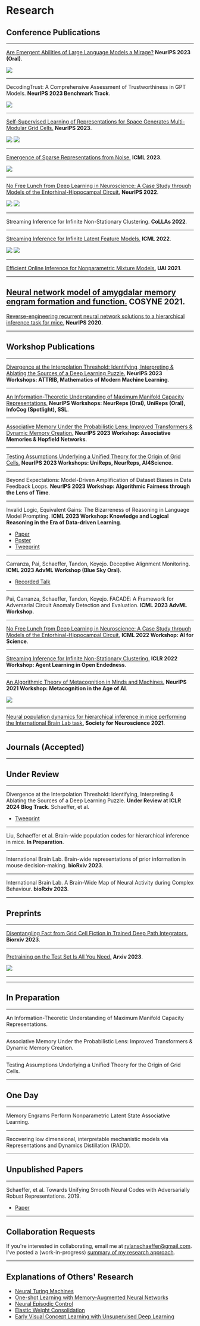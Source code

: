 # Research

## Conference Publications

-----

[Are Emergent Abilities of Large Language Models a Mirage?](research/2023_neurips_llm_emergent_abilities_mirage/main.md) __NeurIPS 2023 (Oral)__.

![](research/2023_neurips_llm_emergent_abilities_mirage/img.jpg)

-----

DecodingTrust: A Comprehensive Assessment of Trustworthiness in GPT Models. __NeurIPS 2023 Benchmark Track__.

![](research/2023_neurips_decoding_trust/img.png)

-----

[Self-Supervised Learning of Representations for Space Generates Multi-Modular Grid Cells.](research/2023_neurips_ssl_gc/main.md) __NeurIPS 2023__.

![](research/2023_neurips_ssl_gc/ssl_3losses_framework.png)
![](research/2023_neurips_ssl_gc/ssl_grids_results_modules.png)

-----

[Emergence of Sparse Representations from Noise.](research/2023_icml_noise_sparse_coding/main.md) __ICML 2023__.

![](research/2023_icml_noise_sparse_coding/img_4.jpeg)

-----

[No Free Lunch from Deep Learning in Neuroscience: A Case Study through Models of the Entorhinal-Hippocampal Circuit.](research/2022_neurips_no_free_lunch/main.md) __NeurIPS 2022__.

![](research/2022_neurips_no_free_lunch/img_02.jpeg)
![](research/2022_neurips_no_free_lunch/img_03.jpeg)

-----

Streaming Inference for Infinite Non-Stationary Clustering. __CoLLAs 2022__.

-----

[Streaming Inference for Infinite Latent Feature Models.](research/2022_icml_streaming_ibp/main.md) __ICML 2022__.

![](research/2022_icml_streaming_ibp/img_2.png)
![](research/2022_icml_streaming_ibp/img_4.png)

-----

[Efficient Online Inference for Nonparametric Mixture Models.](research/2021_uai_streaming_crp/main.md) __UAI 2021__.

-----

[Neural network model of amygdalar memory engram formation and function.](research/2021_cosyne_amygdalar_engram/main.md) __COSYNE 2021__.
-----

[Reverse-engineering recurrent neural network solutions to a hierarchical inference task for mice.](research/2020_neurips_reverse_engineering/main.md) __NeurIPS 2020__.

-----

## Workshop Publications

-----

[Divergence at the Interpolation Threshold: Identifying, Interpreting & Ablating the Sources of a Deep Learning Puzzle.](research/2023_neurips_workshop_double_descent/main.md) __NeurIPS 2023 Workshops: ATTRIB, Mathematics of Modern Machine Learning__.

-----

[An Information-Theoretic Understanding of Maximum Manifold Capacity Representations.](research/2023_neurips_workshop_mmcr_infotheory/main.md) __NeurIPS Workshops: NeurReps (Oral), UniReps (Oral), InfoCog (Spotlight), SSL__.

-----

[Associative Memory Under the Probabilistic Lens: Improved Transformers & Dynamic Memory Creation.](research/2023_neurips_workshop_infinite_associative_memory/main.md) __NeurIPS 2023 Workshop: Associative Memories & Hopfield Networks__.

-----

[Testing Assumptions Underlying a Unified Theory for the Origin of Grid Cells.](research/2023_neurips_workshop_unified_theory_assumptions/main.md)  __NeurIPS 2023 Workshops: UniReps, NeurReps, AI4Science__.

-----

Beyond Expectations: Model-Driven Amplification of Dataset Biases in Data Feedback Loops. __NeurIPS 2023 Workshop: Algorithmic Fairness through the Lens of Time__.

-----

Invalid Logic, Equivalent Gains: The Bizarreness of Reasoning in Language Model Prompting. __ICML 2023 Workshop: Knowledge and Logical Reasoning in the Era of Data-driven Learning__.
  - [Paper](research/2023_icml_workshop_logically_invalid_chain_of_thought/paper.pdf)
  - [Poster](research/2023_icml_workshop_logically_invalid_chain_of_thought/poster.pdf)
  - [Tweeprint](https://twitter.com/RylanSchaeffer/status/1684701838661332997)

-----

Carranza, Pai, Schaeffer, Tandon, Koyejo. Deceptive Alignment Monitoring. __ICML 2023 AdvML Workshop (Blue Sky Oral)__.
  - [Recorded Talk](https://slideslive.com/39006212/deceptive-alignment-monitoring)

-----

Pai, Carranza, Schaeffer, Tandon, Koyejo. FACADE: A Framework for Adversarial Circuit Anomaly Detection and Evaluation. __ICML 2023 AdvML Workshop__.

-----

[No Free Lunch from Deep Learning in Neuroscience: A Case Study through Models of the Entorhinal-Hippocampal Circuit.](research/2022_icml_workshop_no_free_lunch/main.md) __ICML 2022 Workshop: AI for Science__.

-----

[Streaming Inference for Infinite Non-Stationary Clustering.](research/2022_iclr_workshop_aloe/main.md) __ICLR 2022 Workshop: Agent Learning in Open Endedness__.

-----

[An Algorithmic Theory of Metacognition in Minds and Machines.](research/2021_neurips_workshop_metacognition/main.html) __NeurIPS 2021 Workshop: Metacognition in the Age of AI__.

![](research/2021_neurips_workshop_metacognition/img.png)

-----

[Neural population dynamics for hierarchical inference in mice performing
  the International Brain Lab task.](research/2021_sfn_ibl/main.md) __Society for Neuroscience 2021__.

-----

## Journals  (Accepted)

-----


## Under Review

-----

Divergence at the Interpolation Threshold: Identifying, Interpreting & Ablating the Sources of a Deep Learning Puzzle. __Under Review at ICLR 2024 Blog Track__. Schaeffer, et al.
- [Tweeprint](https://twitter.com/RylanSchaeffer/status/1640762626987925505)

-----

Liu, Schaeffer et al. Brain-wide population codes for hierarchical inference in mice. __In Preparation__.

-----

International Brain Lab. Brain-wide representations of prior information in mouse decision-making.  __bioRxiv 2023__.

-----

International Brain Lab. A Brain-Wide Map of Neural Activity during Complex Behaviour. __bioRxiv 2023__.

-----

## Preprints

-----

[Disentangling Fact from Grid Cell Fiction in Trained Deep Path Integrators.](research/2023_biorxiv_disentangling_fact_from_grid_cell_fiction/main.md) __Biorxiv 2023__.

-----

[Pretraining on the Test Set Is All You Need.](research/2023_arxiv_pretraining_on_test_set/main.md) __Arxiv 2023__.

![](research/2023_arxiv_pretraining_on_test_set/img_0.jpeg)

-----

-----

## In Preparation

-----

An Information-Theoretic Understanding of Maximum Manifold Capacity Representations.

-----

Associative Memory Under the Probabilistic Lens: Improved Transformers & Dynamic Memory Creation.

-----

Testing Assumptions Underlying a Unified Theory for the Origin of Grid Cells.

-----

## One Day

-----

Memory Engrams Perform Nonparametric Latent State Associative Learning.

-----
Recovering low dimensional, interpretable mechanistic models via Representations and Dynamics Distillation (RADD).

-----

## Unpublished Papers

-----

Schaeffer, et al. Towards Unifying Smooth Neural Codes with Adversarially Robust Representations. 2019.
  - [Paper](research/2019_am226_smooth_neural_codes/paper.pdf)

-----

## Collaboration Requests

If you're interested in collaborating, email me at rylanschaeffer@gmail.com. I've posted
a (work-in-progress) [summary of my research approach](research/research_philosophy.md).

-----

## Explanations of Others' Research

- [Neural Turing Machines](research/neural_turing_machine/main.html)
- [One-shot Learning with Memory-Augmented Neural Networks](research/one_shot_learning_with_memory_augmented_nn/main.html)
- [Neural Episodic Control](research/neural_episodic_control/main.html)
- [Elastic Weight Consolidation](research/elastic_weight_consolidation/main.html)
- [Early Visual Concept Learning with Unsupervised Deep Learning](research/early_visual_concept_learning/main.html)
